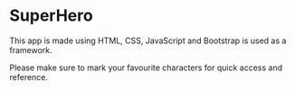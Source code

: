 # SuperHero
This app is made using HTML, CSS, JavaScript and Bootstrap is used as a framework. 

Please make sure to mark your favourite characters for quick access and reference.
